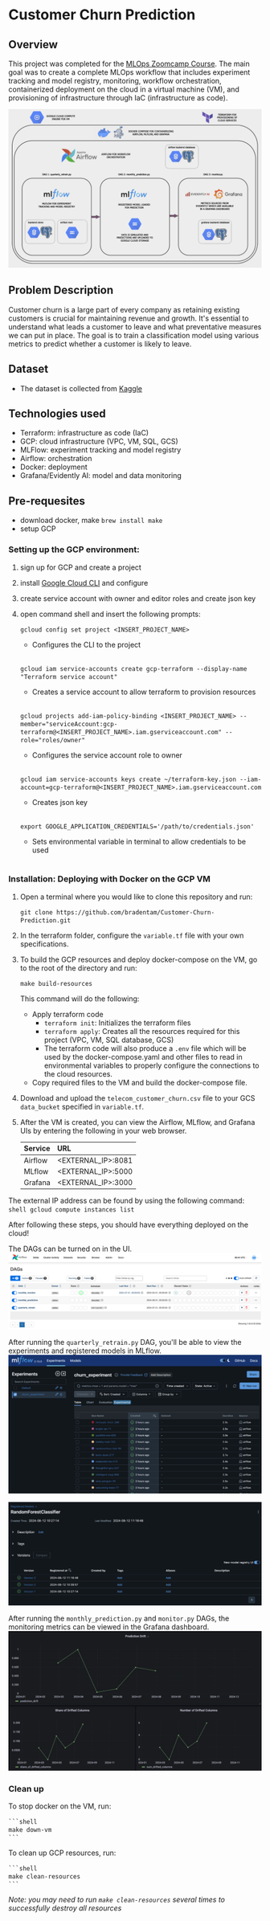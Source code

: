 # Customer Churn Prediction

## Overview

This project was completed for the [MLOps Zoomcamp Course](https://github.com/DataTalksClub/mlops-zoomcamp/tree/main). The main goal was to create a complete MLOps workflow that includes experiment tracking and model registry, monitoring, workflow orchestration, containerized deployment on the cloud in a virtual machine (VM), and provisioning of infrastructure through IaC (infrastructure as code).

![image info](./images/architecture.png)

## Problem Description

Customer churn is a large part of every company as retaining existing customers is crucial for maintaining revenue and growth. It's essential to understand what leads a customer to leave and what preventative measures we can put in place. The goal is to train a classification model using various metrics to predict whether a customer is likely to leave. 

## Dataset

- The dataset is collected from [Kaggle](https://www.kaggle.com/datasets/shilongzhuang/telecom-customer-churn-by-maven-analytics?resource=download)


## Technologies used

- Terraform: infrastructure as code (IaC)
- GCP: cloud infrastructure (VPC, VM, SQL, GCS)
- MLFlow: experiment tracking and model registry
- Airflow: orchestration
- Docker: deployment
- Grafana/Evidently AI: model and data monitoring

## Pre-requesites

- download docker, make ```brew install make```
- setup GCP

### Setting up the GCP environment:

1. sign up for GCP and create a project
2. install [Google Cloud CLI](https://cloud.google.com/sdk/docs/install-sdk) and configure
3. create service account with owner and editor roles and create json key
4. open command shell and insert the following prompts: 

    ```shell
    gcloud config set project <INSERT_PROJECT_NAME>
    ```
    - Configures the CLI to the project
    <br>

    ```shell
    gcloud iam service-accounts create gcp-terraform --display-name "Terraform service account" 
    ```
    - Creates a service account to allow terraform to provision resources
    <br>

    ```shell
    gcloud projects add-iam-policy-binding <INSERT_PROJECT_NAME> --member="serviceAccount:gcp-terraform@<INSERT_PROJECT_NAME>.iam.gserviceaccount.com" --role="roles/owner"
    ```
    - Configures the service account role to owner
    <br>

    ```shell
    gcloud iam service-accounts keys create ~/terraform-key.json --iam-account=gcp-terraform@<INSERT_PROJECT_NAME>.iam.gserviceaccount.com
    ```
    - Creates json key
    <br>

    ```shell
    export GOOGLE_APPLICATION_CREDENTIALS='/path/to/credentials.json'
    ```
    - Sets environmental variable in terminal to allow credentials to be used
    <br>


### Installation: Deploying with Docker on the GCP VM

1. Open a terminal where you would like to clone this repository and run:

    ```shell
    git clone https://github.com/bradentam/Customer-Churn-Prediction.git
    ```

2. In the terraform folder, configure the `variable.tf` file with your own specifications.

3. To build the GCP resources and deploy docker-compose on the VM, go to the root of the directory and run:

    ```shell
    make build-resources
    ```

    This command will do the following:
    - Apply terraform code
        - `terraform init`: Initializes the terraform files
        - `terraform apply`: Creates all the resources required for this project (VPC, VM, SQL database, GCS)
        - The terraform code will also produce a `.env` file which will be used by the docker-compose.yaml and other files to read in environmental variables to properly configure the connections to the cloud resources.
    - Copy required files to the VM and build the docker-compose file.

3. Download and upload the `telecom_customer_churn.csv` file to your GCS `data_bucket` specified in `variable.tf`.

4. After the VM is created, you can view the Airflow, MLflow, and Grafana UIs by entering the following in your web browser.  

    | Service | URL                | 
    |---------|--------------------|
    | Airflow | <EXTERNAL_IP>:8081 | 
    | MLflow  | <EXTERNAL_IP>:5000 | 
    | Grafana | <EXTERNAL_IP>:3000 | 

The external IP address can be found by using the following command:
    ```shell
    gcloud compute instances list
    ```

After following these steps, you should have everything deployed on the cloud!

The DAGs can be turned on in the UI.
![image info](./images/airflow.png)

After running the `quarterly_retrain.py` DAG, you'll be able to view the experiments and registered models in MLflow.
![image info](./images/mlflow_experiments.png)  

![image info](./images/mlflow_registry.png)

After running the `monthly_prediction.py` and `monitor.py` DAGs, the monitoring metrics can be viewed in the Grafana dashboard.
![image info](./images/grafana.png)

### Clean up

To stop docker on the VM, run:

    ```shell
    make down-vm
    ```

To clean up GCP resources, run:

    ```shell
    make clean-resources
    ```

*Note: you may need to run `make clean-resources` several times to successfully destroy all resources*
